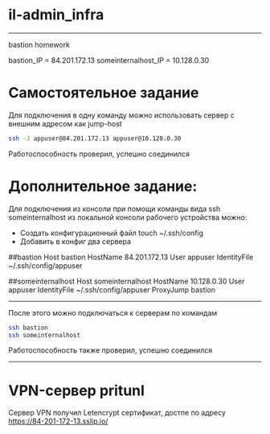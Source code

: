 # il-admin_infra

********************
bastion homework

bastion_IP = 84.201.172.13
someinternalhost_IP = 10.128.0.30


# Самостоятельное задание

Для подключения в одну команду можно использовать сервер с внешним адресом как jump-host
```sh
ssh -J appuser@84.201.172.13 appuser@10.128.0.30
```

Работоспособность проверил, успешно соединился

# Дополнительное задание:

Для подключения из консоли при помощи команды вида ssh someinternalhost из локальной консоли рабочего устройства можно:

- Создать конфигурационный файл touch ~/.ssh/config
- Добавить в конфиг два сервера

##bastion
Host bastion
HostName 84.201.172.13
User appuser
IdentityFile ~/.ssh/config/appuser

##someinternalhost
Host someinternalhost
HostName 10.128.0.30
User appuser
IdentityFile ~/.ssh/config/appuser
ProxyJump bastion

********************

После этого можно подключаться к серверам по командам
```sh
ssh bastion
ssh someinternalhost
```

Работоспособность также проверил, успешно соединился

********************
# VPN-сервер pritunl
Сервер VPN получил Letencrypt сертификат, достпе по адресу https://84-201-172-13.sslip.io/
